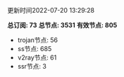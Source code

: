 更新时间2022-07-20 13:29:28

**总订阅: 73**
**总节点: 3531**
**有效节点: 805**
- trojan节点: 56
- ss节点: 685
- v2ray节点: 61
- ssr节点: 3
